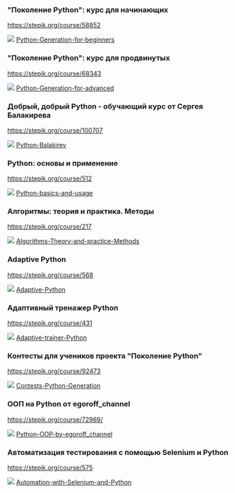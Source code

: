 ### "Поколение Python": курс для начинающих

https://stepik.org/course/58852

![](https://findicons.com/files/icons/2779/simple_icons/16/github_16_black.png) [Python-Generation-for-beginners](https://github.com/mahesvaraa/Stepik-python/tree/main/Python-Generation-for-beginners)

### "Поколение Python": курс для продвинутых

https://stepik.org/course/68343

![](https://findicons.com/files/icons/2779/simple_icons/16/github_16_black.png) [Python-Generation-for-advanced](https://github.com/mahesvaraa/Stepik-python/tree/main/Python-Generation-for-advanced)

### Добрый, добрый Python - обучающий курс от Сергея Балакирева

https://stepik.org/course/100707

![](https://findicons.com/files/icons/2779/simple_icons/16/github_16_black.png) [Python-Balakirev](https://github.com/mahesvaraa/Stepik-python/tree/main/Python-Balakirev)

### Python: основы и применение

https://stepik.org/course/512

![](https://findicons.com/files/icons/2779/simple_icons/16/github_16_black.png) [Python-basics-and-usage](https://github.com/mahesvaraa/Stepik-python/tree/main/Python-basics-and-usage)

### Алгоритмы: теория и практика. Методы

https://stepik.org/course/217

![](https://findicons.com/files/icons/2779/simple_icons/16/github_16_black.png) [Algorithms-Theory-and-practice-Methods](https://github.com/mahesvaraa/Stepik-python/tree/main/Algorithms-Theory-and-practice-Methods)

### Adaptive Python

https://stepik.org/course/568

![](https://findicons.com/files/icons/2779/simple_icons/16/github_16_black.png) [Adaptive-Python](https://github.com/mahesvaraa/Stepik-python/tree/main/Adaptive-Python)

### Адаптивный тренажер Python

https://stepik.org/course/431

![](https://findicons.com/files/icons/2779/simple_icons/16/github_16_black.png) [Adaptive-trainer-Python](https://github.com/mahesvaraa/Stepik-python/tree/main/Adaptive-trainer-Python)

### Контесты для учеников проекта "Поколение Python"

https://stepik.org/course/92473

![](https://findicons.com/files/icons/2779/simple_icons/16/github_16_black.png) [Contests-Python-Generation](https://github.com/mahesvaraa/Stepik-python/tree/main/Contests-Python-Generation)

### ООП на Python от egoroff_channel

https://stepik.org/course/72969/

![](https://findicons.com/files/icons/2779/simple_icons/16/github_16_black.png) [Python-OOP-by-egoroff_channel](https://github.com/mahesvaraa/Stepik-python/tree/main/Python-OOP-by-egoroff_channel)

### Автоматизация тестирования с помощью Selenium и Python

https://stepik.org/course/575

![](https://findicons.com/files/icons/2779/simple_icons/16/github_16_black.png) [Automation-with-Selenium-and-Python](https://github.com/mahesvaraa/Stepik-python/tree/main/Automation-with-Selenium-and-Python)

